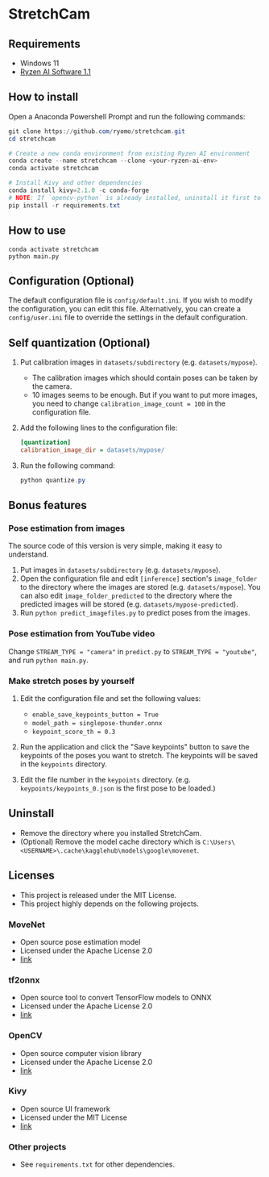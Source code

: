 # StretchCam

## Requirements

* Windows 11
* [Ryzen AI Software 1.1](https://ryzenai.docs.amd.com/en/1.1/inst.html)


## How to install

Open a Anaconda Powershell Prompt and run the following commands:

```powershell
git clone https://github.com/ryomo/stretchcam.git
cd stretchcam

# Create a new conda environment from existing Ryzen AI environment
conda create --name stretchcam --clone <your-ryzen-ai-env>
conda activate stretchcam

# Install Kivy and other dependencies
conda install kivy=2.1.0 -c conda-forge
# NOTE: If `opencv-python` is already installed, uninstall it first to avoid conflicts with `opencv-contrib-python`.
pip install -r requirements.txt
```


## How to use

```powrshell
conda activate stretchcam
python main.py
```


## Configuration (Optional)

The default configuration file is `config/default.ini`. If you wish to modify the configuration, you can edit this file.
Alternatively, you can create a `config/user.ini` file to override the settings in the default configuration.


## Self quantization (Optional)

1. Put calibration images in `datasets/subdirectory` (e.g. `datasets/mypose`).
    * The calibration images which should contain poses can be taken by the camera.
    * 10 images seems to be enough. But if you want to put more images, you need to change `calibration_image_count = 100` in the configuration file.

2. Add the following lines to the configuration file:
    ```ini
    [quantization]
    calibration_image_dir = datasets/mypose/
    ```

3. Run the following command:

    ```powershell
    python quantize.py
    ```


## Bonus features

### Pose estimation from images

The source code of this version is very simple, making it easy to understand.

1. Put images in `datasets/subdirectory` (e.g. `datasets/mypose`).
2. Open the configuration file and edit `[inference]` section's `image_folder` to the directory where the images are stored (e.g. `datasets/mypose`). You can also edit `image_folder_predicted` to the directory where the predicted images will be stored (e.g. `datasets/mypose-predicted`).
3. Run `python predict_imagefiles.py` to predict poses from the images.

### Pose estimation from YouTube video

Change `STREAM_TYPE = "camera"` in `predict.py` to `STREAM_TYPE = "youtube"`, and run `python main.py`.

### Make stretch poses by yourself

1. Edit the configuration file and set the following values:
    * `enable_save_keypoints_button = True`
    * `model_path = singlepose-thunder.onnx`
    * `keypoint_score_th = 0.3`

2. Run the application and click the "Save keypoints" button to save the keypoints of the poses you want to stretch. The keypoints will be saved in the `keypoints` directory.

3. Edit the file number in the `keypoints` directory. (e.g. `keypoints/keypoints_0.json` is the first pose to be loaded.)


## Uninstall

* Remove the directory where you installed StretchCam.
* (Optional) Remove the model cache directory which is `C:\Users\<USERNAME>\.cache\kagglehub\models\google\movenet`.


## Licenses

* This project is released under the MIT License.
* This project highly depends on the following projects.


### MoveNet

* Open source pose estimation model
* Licensed under the Apache License 2.0
* [link](https://www.kaggle.com/models/google/movenet)

### tf2onnx

* Open source tool to convert TensorFlow models to ONNX
* Licensed under the Apache License 2.0
* [link](https://github.com/onnx/tensorflow-onnx)

### OpenCV

* Open source computer vision library
* Licensed under the Apache License 2.0
* [link](https://github.com/opencv/opencv)

### Kivy

* Open source UI framework
* Licensed under the MIT License
* [link](https://github.com/kivy/kivy)

### Other projects

* See `requirements.txt` for other dependencies.
